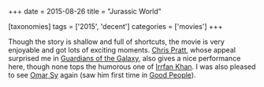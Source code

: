 +++
date = 2015-08-26
title = "Jurassic World"

[taxonomies]
tags = ['2015', 'decent']
categories = ['movies']
+++

Though the story is shallow and full of shortcuts, the movie is very
enjoyable and got lots of exciting moments. [Chris Pratt], whose appeal
surprised me in [Guardians of the Galaxy], also gives a nice performance
here, though none tops the humorous one of [Irrfan Khan]. I was also
pleased to see [Omar Sy] again (saw him first time in [Good People]).

  [Chris Pratt]: https://en.wikipedia.org/wiki/Chris_Pratt
  [Guardians of the Galaxy]: http://tshepang.net/guardians-of-the-galaxy
  [Irrfan Khan]: https://en.wikipedia.org/wiki/Irrfan_Khan
  [Omar Sy]: https://en.wikipedia.org/wiki/Omar_Sy
  [Good People]: http://tshepang.net/good-people-2014
